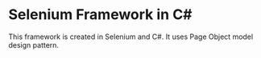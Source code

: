 <h1>Selenium Framework in C#</h1>
<p> This framework is created in Selenium and C#. It uses Page Object model design pattern.
</p>

